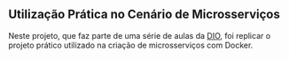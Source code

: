 ## Utilização Prática no Cenário de Microsserviços
Neste projeto, que faz parte de uma série de aulas da [DIO](https://www.dio.me/), foi replicar o projeto prático utilizado na criação de microsserviços com Docker.